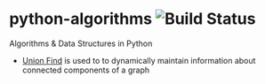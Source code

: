 # python-algorithms ![Build Status](https://travis-ci.org/rehmanz/py-algorithms.svg?branch=master)
Algorithms &amp; Data Structures in Python

* [Union Find](docs/dynamic_connectivity/README.md) is used to to dynamically maintain information about connected 
components of a graph 